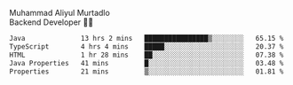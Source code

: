 Muhammad Aliyul Murtadlo
<br>
Backend Developer 👨‍💻
<br>
<!--START_SECTION:waka-->

```txt
Java              13 hrs 2 mins   ████████████████▒░░░░░░░░   65.15 %
TypeScript        4 hrs 4 mins    █████░░░░░░░░░░░░░░░░░░░░   20.37 %
HTML              1 hr 28 mins    ██░░░░░░░░░░░░░░░░░░░░░░░   07.38 %
Java Properties   41 mins         █░░░░░░░░░░░░░░░░░░░░░░░░   03.48 %
Properties        21 mins         ▒░░░░░░░░░░░░░░░░░░░░░░░░   01.81 %
```

<!--END_SECTION:waka-->
